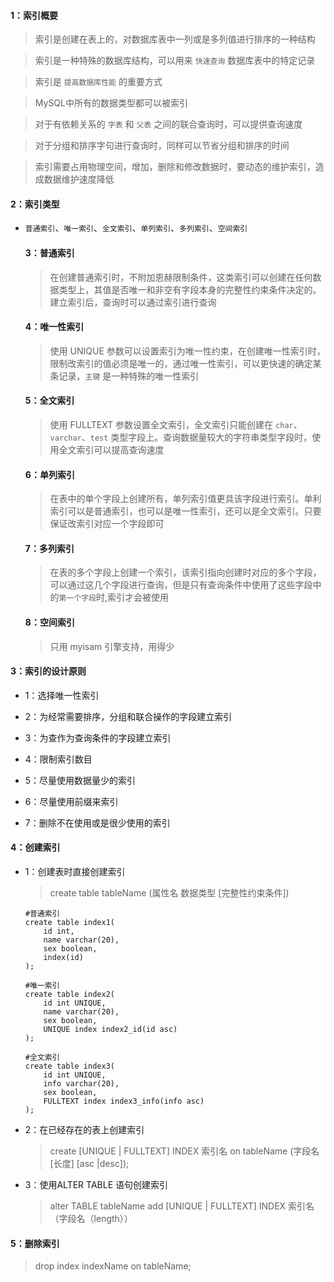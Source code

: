#### 1：索引概要

> 索引是创建在表上的，对数据库表中一列或是多列值进行排序的一种结构

> 索引是一种特殊的数据库结构，可以用来 `快速查询` 数据库表中的特定记录

> 索引是 `提高数据库性能` 的重要方式

> MySQL中所有的数据类型都可以被索引

> 对于有依赖关系的 `字表` 和 `父表` 之间的联合查询时，可以提供查询速度

> 对于分组和排序字句进行查询时，同样可以节省分组和排序的时间

> 索引需要占用物理空间，增加，删除和修改数据时，要动态的维护索引，造成数据维护速度降低

#### 2：索引类型

- `普通索引`、`唯一索引`、`全文索引`、`单列索引`、`多列索引`、`空间索引`


	#### 3：普通索引

	> 在创建普通索引时，不附加恩赫限制条件，这类索引可以创建在任何数据类型上，其值是否唯一和非空有字段本身的完整性约束条件决定的。建立索引后，查询时可以通过索引进行查询

	#### 4：唯一性索引

	> 使用 UNIQUE 参数可以设置索引为唯一性约束，在创建唯一性索引时，限制改索引的值必须是唯一的，通过唯一性索引，可以更快速的确定某条记录，`主键` 是一种特殊的唯一性索引

	#### 5：全文索引

	> 使用 FULLTEXT 参数设置全文索引，全文索引只能创建在 `char`、`varchar`、`test` 类型字段上。查询数据量较大的字符串类型字段时，使用全文索引可以提高查询速度

	#### 6：单列索引

	> 在表中的单个字段上创建所有，单列索引值更具该字段进行索引。单利索引可以是普通索引，也可以是唯一性索引，还可以是全文索引。只要保证改索引对应一个字段即可

	#### 7：多列索引

	> 在表的多个字段上创建一个索引，该索引指向创建时对应的多个字段，可以通过这几个字段进行查询，但是只有查询条件中使用了这些字段中的`第一个字段`时,索引才会被使用

	#### 8：空间索引

	> 只用 myisam 引擎支持，用得少


#### 3：索引的设计原则

- 1：选择唯一性索引

- 2：为经常需要排序，分组和联合操作的字段建立索引

- 3：为查作为查询条件的字段建立索引

- 4：限制索引数目

- 5：尽量使用数据量少的索引

- 6：尽量使用前缀来索引

- 7：删除不在使用或是很少使用的索引

#### 4：创建索引

- 1：创建表时直接创建索引

	> create table tableName (属性名 数据类型 [完整性约束条件])

	```
	#普通索引
	create table index1(
	    id int,
	    name varchar(20),
	    sex boolean,
	    index(id)
	);

	#唯一索引
	create table index2(
	    id int UNIQUE,
	    name varchar(20),
	    sex boolean,
	    UNIQUE index index2_id(id asc)
	);

	#全文索引
	create table index3(
	    id int UNIQUE,
	    info varchar(20),
	    sex boolean,
	    FULLTEXT index index3_info(info asc)
	);
	```

- 2：在已经存在的表上创建索引

	> create [UNIQUE | FULLTEXT] INDEX 索引名 on tableName (字段名[长度] [asc |desc]);

- 3：使用ALTER TABLE 语句创建索引

   > alter TABLE tableName add [UNIQUE | FULLTEXT] INDEX 索引名 （字段名（length））

#### 5：删除索引

> drop index indexName on tableName;
